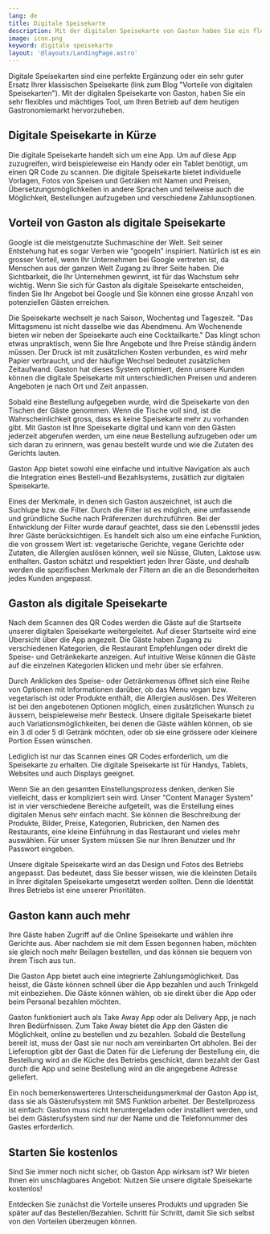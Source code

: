 ```yaml
---
lang: de
title: Digitale Speisekarte
description: Mit der digitalen Speisekarte von Gaston haben Sie ein flexibles und mächtiges Tool, um das Angebot Ihres Restaurants, Ihrer Bar oder Cafés optimal abzubilden.
image: icon.png
keyword: digitale speisekarte
layout: '@layouts/LandingPage.astro'
---
```


Digitale Speisekarten sind eine perfekte Ergänzung oder ein sehr guter Ersatz Ihrer klassischen Speisekarte (link zum Blog "Vorteile von digitalen Speisekarten"). Mit der digitalen Speisekarte von Gaston, haben Sie ein sehr flexibles und mächtiges Tool, um Ihren Betrieb auf dem heutigen Gastronomiemarkt hervorzuheben.

## Digitale Speisekarte in Kürze

Die digitale Speisekarte handelt sich um eine App. Um auf diese App zuzugreifen, wird beispieleweise ein Handy oder ein Tablet benötigt, um einen QR Code zu scannen. Die digitale Speisekarte bietet individuelle Vorlagen, Fotos von Speisen und Geträken mit Namen und Preisen, Übersetzungsmöglichkeiten in andere Sprachen und teilweise auch die Möglichkeit, Bestellungen aufzugeben und verschiedene Zahlunsoptionen.

## Vorteil von Gaston als digitale Speisekarte

Google ist die meistgenutzte Suchmaschine der Welt. Seit seiner Entstehung hat es sogar Verben wie "googeln" inspiriert. Natürlich ist es ein grosser Vorteil, wenn Ihr Unternehmen bei Google vertreten ist, da Menschen aus der ganzen Welt Zugang zu Ihrer Seite haben. Die Sichtbarkeit, die Ihr Unternehmen gewinnt, ist für das Wachstum sehr wichtig. Wenn Sie sich für Gaston als digitale Speisekarte entscheiden, finden Sie Ihr Angebot bei Google und Sie können eine grosse Anzahl von potenziellen Gästen erreichen.

Die Speisekarte wechselt je nach Saison, Wochentag und Tageszeit. "Das Mittagsmenu ist nicht dasselbe wie das Abendmenu. Am Wochenende bieten wir neben der Speisekarte auch eine Cocktailkarte."
Das klingt schon etwas unpraktisch, wenn Sie Ihre Angebote und Ihre Preise ständig ändern müssen. Der Druck ist mit zusätzlichen Kosten verbunden, es wird mehr Papier verbraucht, und der häufige Wechsel bedeutet zusätzlichen Zeitaufwand. Gaston hat dieses System optimiert, denn unsere Kunden können die digitale Speisekarte mit unterschiedlichen Preisen und anderen Angeboten je nach Ort und Zeit anpassen.

Sobald eine Bestellung aufgegeben wurde, wird die Speisekarte von den Tischen der Gäste genommen. Wenn die Tische voll sind, ist die Wahrscheinlichkeit gross, dass es keine Speisekarte mehr zu vorhanden gibt. Mit Gaston ist Ihre Speisekarte digital und kann von den Gästen jederzeit abgerufen werden, um eine neue Bestellung aufzugeben oder um sich daran zu erinnern, was genau bestellt wurde und wie die Zutaten des Gerichts lauten. 

Gaston App bietet sowohl eine einfache und intuitive Navigation als auch die Integration eines Bestell-und Bezahlsystems, zusätlich zur digitalen Speisekarte.

Eines der Merkmale, in denen sich Gaston auszeichnet, ist auch die Suchlupe bzw. die Filter. Durch die Filter ist es möglich, eine umfassende und gründliche Suche nach Präferenzen durchzuführen. Bei der Entwicklung der Filter wurde darauf geachtet, dass sie den Lebensstil jedes Ihrer Gäste berücksichtigen. Es handelt sich also um eine einfache Funktion, die von grossem Wert ist: vegetarische Gerichte, vegane Gerichte oder Zutaten, die Allergien auslösen können, weil sie Nüsse, Gluten, Laktose usw. enthalten. Gaston schätzt und respektiert jeden Ihrer Gäste, und deshalb werden die spezifischen Merkmale der Filtern an die an die Besonderheiten jedes Kunden angepasst. 

## Gaston als digitale Speisekarte

Nach dem Scannen des QR Codes werden die Gäste auf die Startseite unserer digitalen Speisekarte weitergeleitet. Auf dieser Startseite wird eine Übersicht über die App angezeit.
Die Gäste haben Zugang zu verschiedenen Kategorien, die Restaurant Empfehlungen oder direkt die Speise- und Getränkekarte anzeigen. Auf intuitive Weise können die Gäste auf die einzelnen Kategorien klicken und mehr über sie erfahren.

Durch Anklicken des Speise- oder Getränkemenus öffnet sich eine Reihe von Optionen mit Informationen darüber, ob das Menu vegan bzw. vegetarisch ist oder Produkte enthält, die Allergien auslösen. Des Weiteren ist bei den angebotenen Optionen möglich, einen zusätzlichen Wunsch zu äussern, beispieleweise mehr Besteck. Unsere digitale Speisekarte bietet auch Variationsmöglichkeiten, bei denen die Gäste wählen können, ob sie ein 3 dl oder 5 dl Getränk möchten, oder ob sie eine grössere oder kleinere Portion Essen wünschen.

Lediglich ist nur das Scannen eines QR Codes erforderlich, um die Speisekarte zu erhalten. Die digitale Speisekarte ist für Handys, Tablets, Websites und auch Displays geeignet.

Wenn Sie an den gesamten Einstellungsprozess denken, denken Sie vielleicht, dass er kompliziert sein wird. Unser "Content Manager System" ist in vier verschiedene Bereiche aufgeteilt, was die Erstellung eines digitalen Menus sehr einfach macht. Sie können die Beschreibung der Produkte, Bilder, Preise, Kategorien, Rubricken, den Namen des Restaurants, eine kleine Einführung in das Restaurant und vieles mehr auswählen. Für unser System müssen Sie nur Ihren Benutzer und Ihr Passwort eingeben.

Unsere digitale Speisekarte wird an das Design und Fotos des Betriebs angepasst. Das bedeutet, dass Sie besser wissen, wie die kleinsten Details in Ihrer digitalen Speisekarte umgesetzt werden sollten. Denn die Identität Ihres Betriebs ist eine unserer Prioritäten.

## Gaston kann auch mehr

Ihre Gäste haben Zugriff auf die Online Speisekarte und wählen ihre Gerichte aus. Aber nachdem sie mit dem Essen begonnen haben, möchten sie gleich noch mehr Beilagen bestellen, und das können sie bequem von ihrem Tisch aus tun.

Die Gaston App bietet auch eine integrierte Zahlungsmöglichkeit. Das heisst, die Gäste können schnell über die App bezahlen und auch Trinkgeld mit einbeziehen. Die Gäste können wählen, ob sie direkt über die App oder beim Personal bezahlen möchten.

Gaston funktioniert auch als Take Away App oder als Delivery App, je nach Ihren Bedürfnissen. Zum Take Away bietet die App den Gästen die Möglichkeit, online zu bestellen und zu bezahlen. Sobald die Bestellung bereit ist, muss der Gast sie nur noch am vereinbarten Ort abholen. Bei der Lieferoption gibt der Gast die Daten für die Lieferung der Bestellung ein, die Bestellung wird an die Küche des Betriebs geschickt, dann bezahlt der Gast durch die App und seine Bestellung wird an die angegebene Adresse geliefert.

Ein noch bemerkenswerteres Unterscheidungsmerkmal der Gaston App ist, dass sie als Gästerufsystem mit SMS Funktion arbeitet. Der Bestellprozess ist einfach: Gaston muss nicht heruntergeladen oder installiert werden, und bei dem Gästerufsystem sind nur der Name und die Telefonnummer des Gastes erforderlich.

## Starten Sie kostenlos

Sind Sie immer noch nicht sicher, ob Gaston App wirksam ist? Wir bieten Ihnen ein unschlagbares Angebot: Nutzen Sie unsere digitale Speisekarte kostenlos! 

Entdecken Sie zunächst die Vorteile unseres Produkts und upgraden Sie später auf das Bestellen/Bezahlen. Schritt für Schritt, damit Sie sich selbst von den Vorteilen überzeugen können.